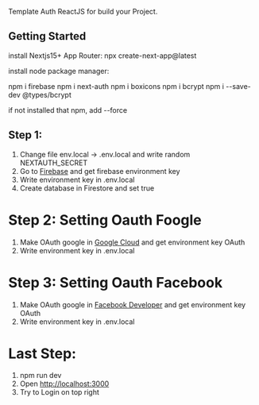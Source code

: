 Template Auth ReactJS for build your Project.

## Getting Started

install Nextjs15+ App Router:
npx create-next-app@latest

install node package manager:

npm i firebase
npm i next-auth
npm i boxicons
npm i bcrypt
npm i --save-dev @types/bcrypt

if not installed that npm, add --force

## Step 1:

1. Change file env.local -> .env.local and write random NEXTAUTH_SECRET
2. Go to [Firebase](https://firebase.google.com) and get firebase environment key
3. Write environment key in .env.local
4. Create database in Firestore and set true

# Step 2: Setting Oauth Foogle

1. Make OAuth google in [Google Cloud](https://console.cloud.google.com/) and get environment key OAuth
2. Write environment key in .env.local

# Step 3: Setting Oauth Facebook

1. Make OAuth google in [Facebook Developer](https://developers.facebook.com/) and get environment key OAuth
2. Write environment key in .env.local

# Last Step:

1. npm run dev
2. Open [http://localhost:3000](http://localhost:3000)
3. Try to Login on top right
